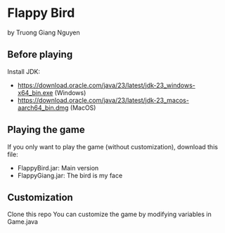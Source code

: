 # Flappy Bird
by Truong Giang Nguyen

## Before playing
Install JDK: 
- https://download.oracle.com/java/23/latest/jdk-23_windows-x64_bin.exe (Windows)
- https://download.oracle.com/java/23/latest/jdk-23_macos-aarch64_bin.dmg (MacOS)


## Playing the game
If you only want to play the game (without customization), download this file:
- FlappyBird.jar: Main version
- FlappyGiang.jar: The bird is my face

## Customization
Clone this repo
You can customize the game by modifying variables in Game.java